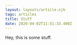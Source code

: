 ```yaml
---
layout: layouts/article.njk
tags: articles
title: Stuff
date: 2020-04-02T11:51:33.400Z
---
```

Hey, this is some stuff.